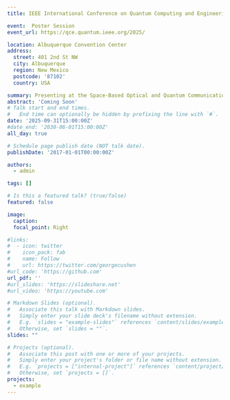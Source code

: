 ```yaml
---
title: IEEE International Conference on Quantum Computing and Engineering (QCE)

event:  Poster Session
event_url: https://qce.quantum.ieee.org/2025/

location: Albuquerque Convention Center
address:
  street: 401 2nd St NW
  city: Albuquerque
  region: New Mexico
  postcode: '87102'
  country: USA

summary: Presenting at the Space-Based Optical and Quantum Communications Session.
abstract: 'Coming Soon'
# Talk start and end times.
#   End time can optionally be hidden by prefixing the line with `#`.
date: '2025-09-31T15:00:00Z'
#date_end: '2030-06-01T15:00:00Z'
all_day: true

# Schedule page publish date (NOT talk date).
publishDate: '2017-01-01T00:00:00Z'

authors:
  - admin

tags: []

# Is this a featured talk? (true/false)
featured: false

image:
  caption: 
  focal_point: Right

#links:
#  - icon: twitter
#    icon_pack: fab
#    name: Follow
#    url: https://twitter.com/georgecushen
#url_code: 'https://github.com'
url_pdf: ''
#url_slides: 'https://slideshare.net'
#url_video: 'https://youtube.com'

# Markdown Slides (optional).
#   Associate this talk with Markdown slides.
#   Simply enter your slide deck's filename without extension.
#   E.g. `slides = "example-slides"` references `content/slides/example-slides.md`.
#   Otherwise, set `slides = ""`.
slides: ""

# Projects (optional).
#   Associate this post with one or more of your projects.
#   Simply enter your project's folder or file name without extension.
#   E.g. `projects = ["internal-project"]` references `content/project/deep-learning/index.md`.
#   Otherwise, set `projects = []`.
projects:
  - example
---
```


